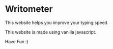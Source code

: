 # Writometer
This  website helps you improve your typing speed.

This website is made using vanilla javascript.

Have Fun :)
